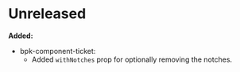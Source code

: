 # Unreleased

**Added:**
- bpk-component-ticket:
  - Added `withNotches` prop for optionally removing the notches.
